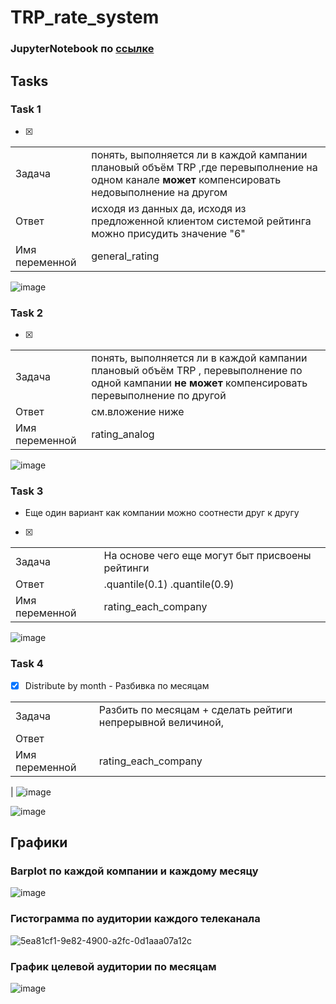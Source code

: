 # TRP_rate_system

### JupyterNotebook по [ссылке](https://github.com/Nick2201/TRP_rate_system/blob/main/TRP_rate_system/src/data_show.ipynb)

## Tasks

### Task 1

- [x]

|        |                                                                                                                                                   |
| ------ | ------------------------------------------------------------------------------------------------------------------------------------------------- |
| Задача | понять, выполняется ли в каждой кампании плановый объём TRP ,где перевыполнение на одном канале **может** компенсировать недовыполнение на другом |
|Ответ           | исходя из данных да, исходя из предложенной клиентом системой рейтинга можно присудить значение "6" |
|  Имя переменной  |general_rating|
![image](https://github.com/Nick2201/TRP_rate_system/assets/71185932/1d4cf376-e2f7-4037-88f8-377327d621cc)

### Task 2

- [x]

|                  |      |
| -------------- | ------ |
|Задача          | понять, выполняется ли в каждой кампании плановый объём TRP , перевыполнение по одной кампании **не может** компенсировать перевыполнение по другой |
 |     Ответ           | см.вложение ниже |
  |    Имя переменной  | rating_analog |



![image](https://github.com/Nick2201/TRP_rate_system/assets/71185932/c4919996-a43d-409d-800c-af0e3785adda)

### Task 3
-  Еще один вариант как компании можно соотнести друг к другу
- [x]

|        |                                                 |
| ------ | ----------------------------------------------- |
| Задача | На основе чего еще могут быт присвоены рейтинги |
| Ответ  | .quantile(0.1) .quantile(0.9)                   |
| Имя переменной | rating_each_company                             |

![image](https://github.com/Nick2201/TRP_rate_system/assets/71185932/bd8a981a-bd87-42b9-b7f5-4e6d90b39008)

### Task 4
- [x] Distribute by month - Разбивка по месяцам

|        |                                                 |
| ------ | ----------------------------------------------- |
| Задача | Разбить по месяцам + сделать рейтиги непрерывной величиной,  |
| Ответ  |                   |
| Имя переменной | rating_each_company  
|
![image](https://github.com/Nick2201/TRP_rate_system/assets/71185932/ad5c5a7c-9e35-4555-a8e1-b36c89f6a112)

![image](https://github.com/Nick2201/TRP_rate_system/assets/71185932/a34cf94c-e159-465d-8093-17b8571b5061)


## Графики

### Barplot по каждой компании и каждому месяцу
![image](https://github.com/Nick2201/TRP_rate_system/assets/71185932/f373ed01-698f-4cd5-a7f2-a59018d3f14b)


### Гистограмма по аудитории каждого телеканала
![5ea81cf1-9e82-4900-a2fc-0d1aaa07a12c](https://github.com/Nick2201/TRP_rate_system/assets/71185932/45fe6149-075f-4c5c-8984-be85b07369bb)

### График целевой аудитории по месяцам

![image](https://github.com/Nick2201/TRP_rate_system/assets/71185932/62590536-09fd-405a-9b5f-e6dbc5907337)


